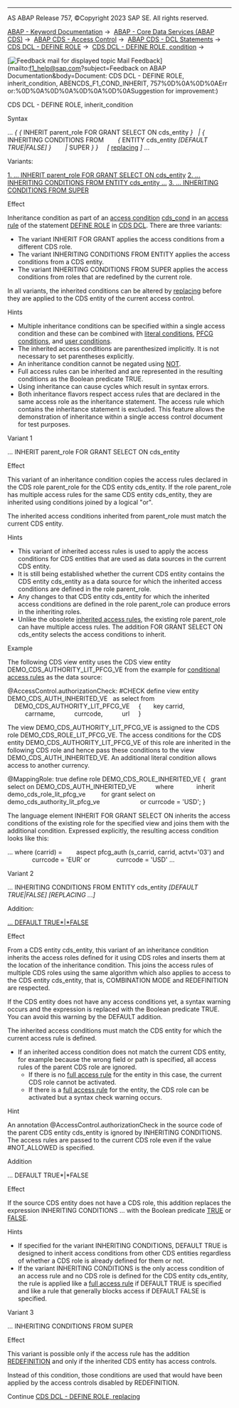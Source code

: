   

* * *

AS ABAP Release 757, ©Copyright 2023 SAP SE. All rights reserved.

[ABAP - Keyword Documentation](https://help.sap.com/doc/abapdocu_757_index_htm/7.57/en-US/abenabap.htm) →  [ABAP - Core Data Services (ABAP CDS)](https://help.sap.com/doc/abapdocu_757_index_htm/7.57/en-US/abencds.htm) →  [ABAP CDS - Access Control](https://help.sap.com/doc/abapdocu_757_index_htm/7.57/en-US/abencds_access_control.htm) →  [ABAP CDS - DCL Statements](https://help.sap.com/doc/abapdocu_757_index_htm/7.57/en-US/abencds_f1_dcl_syntax.htm) →  [CDS DCL - DEFINE ROLE](https://help.sap.com/doc/abapdocu_757_index_htm/7.57/en-US/abencds_f1_define_role.htm) →  [CDS DCL - DEFINE ROLE, condition](https://help.sap.com/doc/abapdocu_757_index_htm/7.57/en-US/abencds_dcl_role_conditions.htm) → 

 [![](Mail.gif?object=Mail.gif&sap-language=EN "Feedback mail for displayed topic") Mail Feedback](mailto:f1_help@sap.com?subject=Feedback on ABAP Documentation&body=Document: CDS DCL - DEFINE ROLE, inherit_condition, ABENCDS_F1_COND_INHERIT, 757%0D%0A%0D%0AErr
or:%0D%0A%0D%0A%0D%0A%0D%0ASuggestion for improvement:)

CDS DCL - DEFINE ROLE, inherit\_condition

Syntax

... *{* *{* INHERIT parent\_role FOR GRANT SELECT ON cds\_entity *}*
  *|* *{* INHERITING CONDITIONS FROM
       *{* ENTITY cds\_entity *\[*DEFAULT TRUE*|*FALSE*\]* *}*
       *|* SUPER *}* *}*
    *\[* [replacing](https://help.sap.com/doc/abapdocu_757_index_htm/7.57/en-US/abencds_f1_cond_inherit_replacing.htm) *\]* ...

Variants:

[1\. ... INHERIT parent\_role FOR GRANT SELECT ON cds\_entity](#!ABAP_VARIANT_1@1@)
[2\. ... INHERITING CONDITIONS FROM ENTITY cds\_entity ...](#!ABAP_VARIANT_2@2@)
[3\. ... INHERITING CONDITIONS FROM SUPER](#!ABAP_VARIANT_3@3@)

Effect

Inheritance condition as part of an [access condition](https://help.sap.com/doc/abapdocu_757_index_htm/7.57/en-US/abenaccess_condition_glosry.htm "Glossary Entry") [cds\_cond](https://help.sap.com/doc/abapdocu_757_index_htm/7.57/en-US/abencds_dcl_role_cond_expr.htm) in an [access rule](https://help.sap.com/doc/abapdocu_757_index_htm/7.57/en-US/abencds_dcl_role_rules.htm) of the statement [DEFINE ROLE](https://help.sap.com/doc/abapdocu_757_index_htm/7.57/en-US/abencds_f1_define_role.htm) in [CDS DCL](https://help.sap.com/doc/abapdocu_757_index_htm/7.57/en-US/abencds_dcl_glosry.htm "Glossary Entry"). There are three variants:

-   The variant INHERIT FOR GRANT applies the access conditions from a different CDS role.
-   The variant INHERITING CONDITIONS FROM ENTITY applies the access conditions from a CDS entity.
-   The variant INHERITING CONDITIONS FROM SUPER applies the access conditions from roles that are redefined by the current role.

In all variants, the inherited conditions can be altered by [replacing](https://help.sap.com/doc/abapdocu_757_index_htm/7.57/en-US/abencds_f1_cond_inherit_replacing.htm) before they are applied to the CDS entity of the current access control.

Hints

-   Multiple inheritance conditions can be specified within a single access condition and these can be combined with [literal conditions](https://help.sap.com/doc/abapdocu_757_index_htm/7.57/en-US/abencds_f1_cond_literal.htm), [PFCG conditions](https://help.sap.com/doc/abapdocu_757_index_htm/7.57/en-US/abencds_f1_cond_pfcg.htm), and [user conditions](https://help.sap.com/doc/abapdocu_757_index_htm/7.57/en-US/abencds_f1_cond_user.htm).
-   The inherited access conditions are parenthesized implicitly. It is not necessary to set parentheses explicitly.
-   An inheritance condition cannot be negated using [NOT](https://help.sap.com/doc/abapdocu_757_index_htm/7.57/en-US/abencds_dcl_role_cond_expr.htm).
-   Full access rules can be inherited and are represented in the resulting conditions as the Boolean predicate TRUE.
-   Using inheritance can cause cycles which result in syntax errors.
-   Both inheritance flavors respect access rules that are declared in the same access role as the inheritance statement. The access rule which contains the inheritance statement is excluded. This feature allows the demonstration of inheritance within a single access control document for test purposes.

Variant 1   

... INHERIT parent\_role FOR GRANT SELECT ON cds\_entity

Effect

This variant of an inheritance condition copies the access rules declared in the CDS role parent\_role for the CDS entity cds\_entity. If the role parent\_role has multiple access rules for the same CDS entity cds\_entity, they are inherited using conditions joined by a logical "or".

The inherited access conditions inherited from parent\_role must match the current CDS entity.

Hints

-   This variant of inherited access rules is used to apply the access conditions for CDS entities that are used as data sources in the current CDS entity.
-   It is still being established whether the current CDS entity contains the CDS entity cds\_entity as a data source for which the inherited access conditions are defined in the role parent\_role.
-   Any changes to that CDS entity cds\_entity for which the inherited access conditions are defined in the role parent\_role can produce errors in the inheriting roles.
-   Unlike the obsolete [inherited access rules](https://help.sap.com/doc/abapdocu_757_index_htm/7.57/en-US/abencds_dcl_role_inherited_rule.htm), the existing role parent\_role can have multiple access rules. The addition FOR GRANT SELECT ON cds\_entity selects the access conditions to inherit.

Example

The following CDS view entity uses the CDS view entity DEMO\_CDS\_AUTHORITY\_LIT\_PFCG\_VE from the example for [conditional access rules](https://help.sap.com/doc/abapdocu_757_index_htm/7.57/en-US/abencds_dcl_role_cond_rule.htm) as the data source:

@AccessControl.authorizationCheck: #CHECK
define view entity DEMO\_CDS\_AUTH\_INHERITED\_VE
  as select from
    DEMO\_CDS\_AUTHORITY\_LIT\_PFCG\_VE
    {
      key carrid,
          carrname,
          currcode,
          url
    }

The view DEMO\_CDS\_AUTHORITY\_LIT\_PFCG\_VE is assigned to the CDS role DEMO\_CDS\_ROLE\_LIT\_PFCG\_VE. The access conditions for the CDS entity DEMO\_CDS\_AUTHORITY\_LIT\_PFCG\_VE of this role are inherited in the following CDS role and hence pass these conditions to the view DEMO\_CDS\_AUTH\_INHERITED\_VE. An additional literal condition allows access to another currency.

@MappingRole: true
define role DEMO\_CDS\_ROLE\_INHERITED\_VE {
  grant select on DEMO\_CDS\_AUTH\_INHERITED\_VE
          where
            inherit demo\_cds\_role\_lit\_pfcg\_ve
        for grant select on demo\_cds\_authority\_lit\_pfcg\_ve                
      or currcode = 'USD'; }

The language element INHERIT FOR GRANT SELECT ON inherits the access conditions of the existing role for the specified view and joins them with the additional condition. Expressed explicitly, the resulting access condition looks like this:

... where (carrid) =
       aspect pfcg\_auth (s\_carrid, carrid, actvt='03') and
              currcode = 'EUR' or
              currcode = 'USD' ...

Variant 2   

... INHERITING CONDITIONS FROM ENTITY cds\_entity *\[*DEFAULT TRUE*|*FALSE*\]* *\[*REPLACING ...*\]*

Addition:

[... DEFAULT TRUE*|*FALSE](#!ABAP_ONE_ADD@1@)

Effect

From a CDS entity cds\_entity, this variant of an inheritance condition inherits the access roles defined for it using CDS roles and inserts them at the location of the inheritance condition. This joins the access rules of multiple CDS roles using the same algorithm which also applies to access to the CDS entity cds\_entity, that is, COMBINATION MODE and REDEFINITION are respected.

If the CDS entity does not have any access conditions yet, a syntax warning occurs and the expression is replaced with the Boolean predicate TRUE. You can avoid this warning by the DEFAULT addition.

The inherited access conditions must match the CDS entity for which the current access rule is defined.

-   If an inherited access condition does not match the current CDS entity, for example because the wrong field or path is specified, all access rules of the parent CDS role are ignored.
    -   If there is no [full access rule](https://help.sap.com/doc/abapdocu_757_index_htm/7.57/en-US/abencds_dcl_role_grant_rule.htm) for the entity in this case, the current CDS role cannot be activated.
    -   If there is a [full access rule](https://help.sap.com/doc/abapdocu_757_index_htm/7.57/en-US/abencds_dcl_role_grant_rule.htm) for the entity, the CDS role can be activated but a syntax check warning occurs.

Hint

An annotation @AccessControl.authorizationCheck in the source code of the parent CDS entity cds\_entity is ignored by INHERITING CONDITIONS. The access rules are passed to the current CDS role even if the value #NOT\_ALLOWED is specified.

Addition   

... DEFAULT TRUE*|*FALSE

Effect

If the source CDS entity does not have a CDS role, this addition replaces the expression INHERITING CONDITIONS ... with the Boolean predicate [TRUE](https://help.sap.com/doc/abapdocu_757_index_htm/7.57/en-US/abencds_dcl_role_conditions.htm) or [FALSE](https://help.sap.com/doc/abapdocu_757_index_htm/7.57/en-US/abencds_dcl_role_conditions.htm).

Hints

-   If specified for the variant INHERITING CONDITIONS, DEFAULT TRUE is designed to inherit access conditions from other CDS entities regardless of whether a CDS role is already defined for them or not.
-   If the variant INHERITING CONDITIONS is the only access condition of an access rule and no CDS role is defined for the CDS entity cds\_entity, the rule is applied like a [full access rule](https://help.sap.com/doc/abapdocu_757_index_htm/7.57/en-US/abencds_dcl_role_grant_rule.htm) if DEFAULT TRUE is specified and like a rule that generally blocks access if DEFAULT FALSE is specified.

Variant 3   

... INHERITING CONDITIONS FROM SUPER

Effect

This variant is possible only if the access rule has the addition [REDEFINITION](https://help.sap.com/doc/abapdocu_757_index_htm/7.57/en-US/abencds_dcl_role_cond_rule.htm) and only if the inherited CDS entity has access controls.

Instead of this condition, those conditions are used that would have been applied by the access controls disabled by REDEFINITION.

Continue
[CDS DCL - DEFINE ROLE, replacing](https://help.sap.com/doc/abapdocu_757_index_htm/7.57/en-US/abencds_f1_cond_inherit_replacing.htm)